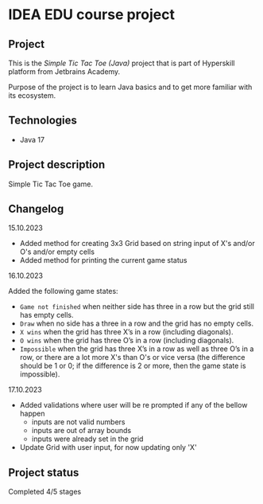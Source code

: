 # IDEA EDU course project

## Project
This is the *Simple Tic Tac Toe (Java)* project that is part of Hyperskill platform from Jetbrains Academy.

Purpose of the project is to learn Java basics and to get more familiar with its ecosystem.

## Technologies

- Java 17

## Project description
Simple Tic Tac Toe game.

## Changelog
15.10.2023
- Added method for creating 3x3 Grid based on string input of X's and/or O's and/or empty cells
- Added method for printing the current game status

16.10.2023

Added the following game states:
- `Game not finished` when neither side has three in a row but the grid still has empty cells.
- `Draw` when no side has a three in a row and the grid has no empty cells.
- `X wins` when the grid has three X’s in a row (including diagonals).
- `O wins` when the grid has three O’s in a row (including diagonals).
- `Impossible` when the grid has three X’s in a row as well as three O’s in a row, or there are a lot more X's than O's or vice versa (the difference should be 1 or 0; if the difference is 2 or more, then the game state is impossible).

17.10.2023
- Added validations where user will be re prompted if any of the bellow happen
  - inputs are not valid numbers
  - inputs are out of array bounds
  - inputs were already set in the grid
- Update Grid with user input, for now updating only 'X'

## Project status

Completed 4/5 stages